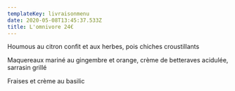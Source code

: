 ```yaml
---
templateKey: livraisonmenu
date: 2020-05-08T13:45:37.533Z
title: L'omnivore 24€
---
```

Houmous au citron confit et aux herbes, pois chiches croustillants

Maquereaux mariné au gingembre et orange, crème de betteraves acidulée, sarrasin grillé

Fraises et crème au basilic